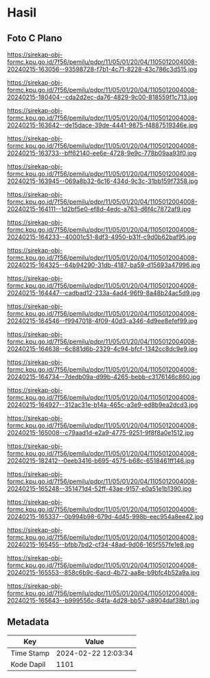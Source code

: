 # Hasil

## Foto C Plano

https://sirekap-obj-formc.kpu.go.id/7f56/pemilu/pdpr/11/05/01/20/04/1105012004008-20240215-163056--93598728-f7b1-4c71-8228-43c786c3d515.jpg

https://sirekap-obj-formc.kpu.go.id/7f56/pemilu/pdpr/11/05/01/20/04/1105012004008-20240215-180404--cda2d2ec-da76-4829-9c00-818559f1c713.jpg

https://sirekap-obj-formc.kpu.go.id/7f56/pemilu/pdpr/11/05/01/20/04/1105012004008-20240215-163642--de15dace-39de-4441-9875-f4887519346e.jpg

https://sirekap-obj-formc.kpu.go.id/7f56/pemilu/pdpr/11/05/01/20/04/1105012004008-20240215-163733--bff62140-ee6e-4728-9e9c-778b09aa93f0.jpg

https://sirekap-obj-formc.kpu.go.id/7f56/pemilu/pdpr/11/05/01/20/04/1105012004008-20240215-163945--069a8b32-6c16-434d-9c3c-31bb159f7358.jpg

https://sirekap-obj-formc.kpu.go.id/7f56/pemilu/pdpr/11/05/01/20/04/1105012004008-20240215-164111--1d2bf5e0-ef8d-4edc-a763-d6f4c7872af9.jpg

https://sirekap-obj-formc.kpu.go.id/7f56/pemilu/pdpr/11/05/01/20/04/1105012004008-20240215-164233--40001c51-8df3-4950-b31f-c9d0b62baf95.jpg

https://sirekap-obj-formc.kpu.go.id/7f56/pemilu/pdpr/11/05/01/20/04/1105012004008-20240215-164325--64b94290-31db-4187-ba59-d15693a47996.jpg

https://sirekap-obj-formc.kpu.go.id/7f56/pemilu/pdpr/11/05/01/20/04/1105012004008-20240215-164447--cadbad12-233a-4ad4-96f9-8a48b24ac5d9.jpg

https://sirekap-obj-formc.kpu.go.id/7f56/pemilu/pdpr/11/05/01/20/04/1105012004008-20240215-164546--f9947018-4f09-40d3-a346-4d9ee8efef99.jpg

https://sirekap-obj-formc.kpu.go.id/7f56/pemilu/pdpr/11/05/01/20/04/1105012004008-20240215-164638--6c881d6b-2329-4c94-bfcf-1342cc8dc9e9.jpg

https://sirekap-obj-formc.kpu.go.id/7f56/pemilu/pdpr/11/05/01/20/04/1105012004008-20240215-164734--7dedb09a-d99b-4265-bebb-c3176146c860.jpg

https://sirekap-obj-formc.kpu.go.id/7f56/pemilu/pdpr/11/05/01/20/04/1105012004008-20240215-164927--312ac31e-b14a-465c-a3e9-ed8b9ea2dcd3.jpg

https://sirekap-obj-formc.kpu.go.id/7f56/pemilu/pdpr/11/05/01/20/04/1105012004008-20240215-165008--c79aad1d-e2a9-4775-9251-9f8f8a0e1512.jpg

https://sirekap-obj-formc.kpu.go.id/7f56/pemilu/pdpr/11/05/01/20/04/1105012004008-20240215-182412--0eeb3416-b695-4575-b68c-6518461ff146.jpg

https://sirekap-obj-formc.kpu.go.id/7f56/pemilu/pdpr/11/05/01/20/04/1105012004008-20240215-165248--351471d4-52ff-43ae-9157-e0a51e1b1390.jpg

https://sirekap-obj-formc.kpu.go.id/7f56/pemilu/pdpr/11/05/01/20/04/1105012004008-20240215-165337--0b994b98-679d-4d45-998b-eec954a8ee42.jpg

https://sirekap-obj-formc.kpu.go.id/7f56/pemilu/pdpr/11/05/01/20/04/1105012004008-20240215-165455--bfbb7bd2-cf34-48ad-9d06-165f557fe1e8.jpg

https://sirekap-obj-formc.kpu.go.id/7f56/pemilu/pdpr/11/05/01/20/04/1105012004008-20240215-165553--858c6b9c-6acd-4b72-aa8e-b9bfc4b52a9a.jpg

https://sirekap-obj-formc.kpu.go.id/7f56/pemilu/pdpr/11/05/01/20/04/1105012004008-20240215-165643--b999556c-84fa-4d28-bb57-a8904daf38b1.jpg


## Metadata

| Key        | Value               |
| ---------- | ------------------- |
| Time Stamp | 2024-02-22 12:03:34 |
| Kode Dapil | 1101                |



